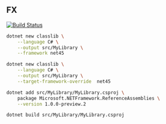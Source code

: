 ## FX

[![Build Status](https://dev.azure.com/wk-j/dotnet-core-fx/_apis/build/status/wk-j.dotnet-core-fx?branchName=master)](https://dev.azure.com/wk-j/dotnet-core-fx/_build/latest?definitionId=56&branchName=master)


```bash
dotnet new classlib \
    --language C# \
    --output src/MyLibrary \
    --framework net45

dotnet new classlib \
    --language C# \
    --output src/MyLibrary \
    --target-framework-override  net45

dotnet add src/MyLibrary/MyLibrary.csproj \
    package Microsoft.NETFramework.ReferenceAssemblies \
    --version 1.0.0-preview.2

dotnet build src/MyLibrary/MyLibrary.csproj
```